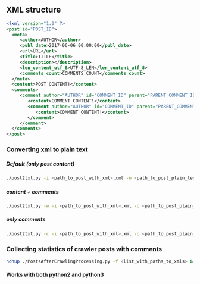## XML structure
```xml
<?xml version="1.0" ?>
<post id="POST_ID">
  <meta>
     <author>AUTHOR</author>
     <publ_date>2017-06-06 00:00:00</publ_date>
     <url>URL</url>
     <title>TITLE</title>
     <description></description>
     <len_content_utf_8>UTF-8_LEN</len_content_utf_8>
     <comments_count>COMMENTS_COUNT</comments_count>
  </meta>
  <content>POST CONTENT!</content>
  <comments>
     <comment author="AUTHOR" id="COMMENT_ID" parent="PARENT_COMMENT_ID" publication_date="2017-06-06 17:08:01">
        <content>COMMENT CONTENT!</content>
        <comment author="AUTHOR" id="COMMENT_ID" parent="PARENT_COMMENT_ID" publication_date="2017-06-06 17:11:00">
           <content>COMMENT CONTENT!</content>
        </comment>
     </comment>
  </comments>
</post>
```

### Converting xml to plain text 
##### Default (only post content)
```bash
./post2txt.py -i <path_to_post_with_xml>.xml -o <path_to_post_plain_text>.txt 
```
##### content + comments 
```bash
./post2txt.py -w -i <path_to_post_with_xml>.xml -o <path_to_post_plain_text>.txt 
```
##### only comments 
```bash
./post2txt.py -c -i <path_to_post_with_xml>.xml -o <path_to_post_plain_text>.txt 
```

### Collecting statistics of crawler posts with comments
```bash
nohup ./PostsAfterCrawlingProcessing.py -f <list_with_paths_to_xmls> &
```

#### Works with both python2 and python3

